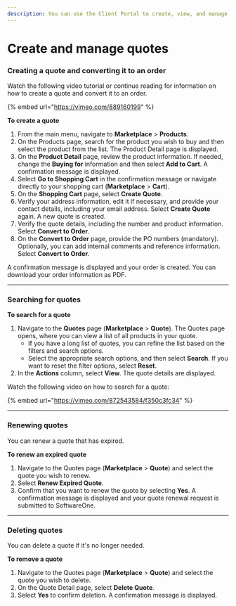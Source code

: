```yaml
---
description: You can use the Client Portal to create, view, and manage your quotes.
---
```


# Create and manage quotes

### **Creating a quote and converting it to an order**

Watch the following video tutorial or continue reading for information on how to create a quote and convert it to an order.

{% embed url="https://vimeo.com/889160199" %}

**To create a quote**

1. From the main menu, navigate to **Marketplace** > **Products**.
2. On the Products page, search for the product you wish to buy and then select the product from the list. The Product Detail page is displayed.
3. On the **Product Detail** page, review the product information. If needed, change the **Buying for** information and then select **Add to Cart**. A confirmation message is displayed.
4. Select **Go to Shopping Cart** in the confirmation message or navigate directly to your shopping cart (**Marketplace** > **Cart**).
5. On the **Shopping Cart** page, select **Create Quote**.
6. Verify your address information, edit it if necessary, and provide your contact details, including your email address. Select **Create Quote** again. A new quote is created.&#x20;
7. Verify the quote details, including the number and product information. Select **Convert to Order**.
8. On the **Convert to Order** page, provide the PO numbers (mandatory). Optionally, you can add internal comments and reference information. Select **Convert to Order**.

A confirmation message is displayed and your order is created. You can download your order information as PDF.

***

### Searching for quotes

**To search for a quote**

1. Navigate to the **Quotes** page (**Marketplace** > **Quote**).  The Quotes page opens, where you can view a list of all products in your quote.
   * If you have a long list of quotes, you can refine the list based on the filters and search options.
   * Select the appropriate search options, and then select **Search**. If you want to reset the filter options, select **Reset**.&#x20;
2. In the  **Actions** column, select **View**. The quote details are displayed.&#x20;

Watch the following video on how to search for a quote:

{% embed url="https://vimeo.com/872543584/f350c3fc34" %}

***

### Renewing quotes

You can renew a quote that has expired.

**To renew an expired quote**

1. Navigate to the Quotes page (**Marketplace** > **Quote**) and select the quote you wish to renew.
2. Select **Renew Expired Quote**.&#x20;
3. Confirm that you want to renew the quote by selecting **Yes**.  A confirmation message is displayed and your quote renewal request is submitted to SoftwareOne.

***

### Deleting quotes <a href="#deletequote" id="deletequote"></a>

You can delete a quote if it's no longer needed.

**To remove a quote**

1. Navigate to the Quotes page (**Marketplace** > **Quote**) and select the quote you wish to delete.
2. On the Quote Detail page, select **Delete Quote**.
3. Select **Yes** to confirm deletion. A confirmation message is displayed.
